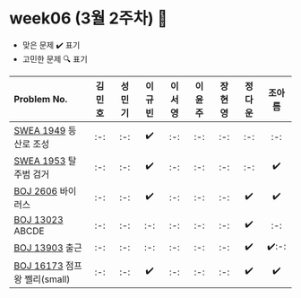 # week06 (3월 2주차) :pencil:

- 맞은 문제 :heavy_check_mark: 표기
- 고민한 문제 :mag: 표기



|Problem No.|김민호|성민기|이규빈|이서영|이윤주|장현영|정다운|조아름|
|:---------------------------|:-----:|:-----:|:-----:|:-----:|:-----:|:-----:|:-----:|:-----:|
|[SWEA 1949](https://swexpertacademy.com/main/code/problem/problemDetail.do?contestProbId=AV5PoOKKAPIDFAUq) 등산로 조성|:-:|:-:|:heavy_check_mark:|:-:|:-:|:-:|:-:|:-:|
|[SWEA 1953](https://swexpertacademy.com/main/code/problem/problemDetail.do?contestProbId=AV5PpLlKAQ4DFAUq) 탈주범 검거|:-:|:-:|:heavy_check_mark:|:-:|:-:|:-:|:-:|:heavy_check_mark:|
|[BOJ 2606](https://www.acmicpc.net/problem/2606) 바이러스|:-:|:-:|:heavy_check_mark:|:-:|:-:|:-:|:heavy_check_mark:|:heavy_check_mark:|
|[BOJ 13023](https://www.acmicpc.net/problem/13023) ABCDE|:-:|:-:|:-:|:-:|:-:|:-:|:heavy_check_mark:|:-:|
|[BOJ 13903](https://www.acmicpc.net/problem/13903) 출근|:-:|:-:|:-:|:-:|:-:|:-:|:heavy_check_mark:|:heavy_check_mark::-:|
|[BOJ 16173](https://www.acmicpc.net/problem/16173) 점프왕 쩰리(small)|:-:|:-:|:heavy_check_mark:|:-:|:-:|:-:|:heavy_check_mark:|:heavy_check_mark:|
